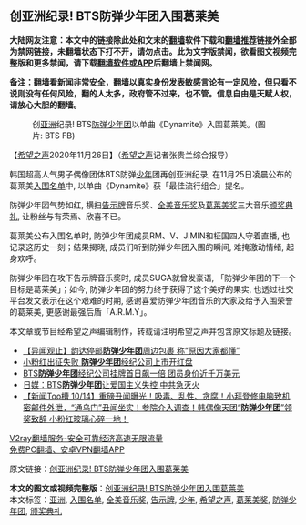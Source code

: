  <h2>创亚洲纪录! BTS防弹少年团入围葛莱美</h2> <p class="notice"><b>大陆网友注意：本文中的链接除此处和文末的<a href="https://github.com/bannedbook/fanqiang" >翻墙</a>软件下载和<a href="https://github.com/killgcd/justmysocks/blob/master/README.md">翻墙推荐</a>链接外全部为禁网链接，未翻墙状态下打不开，请勿点击。此为文字版禁闻，欲看图文视频完整版和更多禁闻，请下载<a href="https://github.com/bannedbook/fanqiang">翻墙软件或APP</a>后翻墙上禁闻网。</p><p>备注：翻墙看新闻非常安全，翻墙以真实身份发表敏感言论有一定风险，但只看不说则没有任何风险，翻的人太多，政府管不过来，也不管。信息自由是天赋人权，请放心大胆的翻墙。</b></p>  <div class="entry"> <figure><figcaption>创<a href="https://www.bannedbook.org/bnews/tag/%e4%ba%9a%e6%b4%b2/" class="st_tag internal_tag" rel="tag" title="标签 亚洲 下的日志">亚洲</a>纪录! BTS<a href="https://www.bannedbook.org/bnews/tag/%E9%98%B2%E5%BC%B9%E5%B0%91%E5%B9%B4%E5%9B%A2/" class="st_tag internal_tag" rel="tag" title="标签 防弹少年团 下的日志">防弹少年团</a>以单曲《Dynamite》入围葛莱美。(图片: BTS FB)</figcaption></figure> <p>【<span class='wp_keywordlink_affiliate'><a href="https://www.soundofhope.org" title="希望之声" target="_blank">希望之声</a></span>2020年11月26日】（<a href="https://www.bannedbook.org/bnews/tag/%e5%b8%8c%e6%9c%9b%e4%b9%8b%e5%a3%b0/" class="st_tag internal_tag" rel="tag" title="标签 希望之声 下的日志">希望之声</a>记者张贵兰综合报导）</p> <p>韩国超高人气男子偶像团体BTS防弹<a href="https://www.bannedbook.org/bnews/tag/%E5%B0%91%E5%B9%B4/" class="st_tag internal_tag" rel="tag" title="标签 少年 下的日志">少年</a>团再创亚洲纪录, 在11月25日凌晨公布的葛莱美<a href="https://www.bannedbook.org/bnews/tag/%E5%85%A5%E5%9B%B4%E5%90%8D%E5%8D%95/" class="st_tag internal_tag" rel="tag" title="标签 入围名单 下的日志">入围名单</a>中, 以单曲《Dynamite》获「最佳流行组合」提名。</p> <p></p>  <p>防弹少年团气势如红, 横扫<a href="https://www.bannedbook.org/bnews/tag/%E5%91%8A%E7%A4%BA%E7%89%8C/" class="st_tag internal_tag" rel="tag" title="标签 告示牌 下的日志">告示牌</a>音乐奖、<a href="https://www.bannedbook.org/bnews/tag/%e5%85%a8%e7%be%8e%e9%9f%b3%e4%b9%90%e5%a5%96/" class="st_tag internal_tag" rel="tag" title="标签 全美音乐奖 下的日志">全美音乐奖</a>及<a href="https://www.bannedbook.org/bnews/tag/%e8%91%9b%e8%8e%b1%e7%be%8e%e5%a5%96/" class="st_tag internal_tag" rel="tag" title="标签 葛莱美奖 下的日志">葛莱美奖</a>三大音乐<a href="https://www.bannedbook.org/bnews/tag/%E9%A2%81%E5%A5%96%E5%85%B8%E7%A4%BC/" class="st_tag internal_tag" rel="tag" title="标签 颁奖典礼 下的日志">颁奖典礼</a>, 让粉丝与有荣焉、欣喜不已。</p> <p></p> <p>葛莱美公布入围名单时, 防弹少年团成员RM、V、JIMIN和柾国四人守着直播, 也记录这历史一刻；结果揭晓, 成员们听到防弹少年团入围的瞬间, 难掩激动情绪, 起身欢呼。</p>  <p></p> <p>防弹少年团在攻下告示牌音乐奖时, 成员SUGA就曾发豪语, 「防弹少年团的下一个目标是葛莱美」；如今, 防弹少年团的努力终于获得了这个美好的果实, 也透过社交平台发文表示在这个艰难的时期, 感谢喜爱防弹少年团音乐的大家及给予入围荣誉的葛莱美, 更感谢最强后盾「A.R.M.Y」。</p> <p>本文章或节目经希望之声编辑制作，转载请注明希望之声并包含原文标题及链接。</p>  <ul class='op-related-articles' title='相关阅读'> <li><a href='https://www.bannedbook.org/bnews/baitai/20201020/1416790.html' target='_blank'>【异闻观止】韵达停邮<b>防弹少年团</b>周边包裹 称“原因大家都懂”</a></li> <li><a href='https://www.bannedbook.org/bnews/taiwannews/20201016/1414951.html' target='_blank'>小粉红出征失败 <b>防弹少年团</b>经纪公司上市开红盘</a></li> <li><a href='https://www.bannedbook.org/bnews/cnnews/20201016/1414628.html' target='_blank'>BTS<b>防弹少年团</b>经纪公司挂牌首日飙一倍 团员身价近千万美元</a></li> <li><a href='https://www.bannedbook.org/bnews/cbnews/20201016/1414537.html' target='_blank'>日媒：BTS<b>防弹少年团</b>让爱国主义失控 中共急灭火</a></li> <li><a href='https://www.bannedbook.org/bnews/bannedvideo/20201015/1414088.html' target='_blank'>【新闻Too槽 10/14】重磅丑闻曝光！吸毒、乱性、贪腐！小拜登修电脑致机密邮件外泄，“通乌门”丑闻坐实！参院介入调查！韩偶像天团“<b>防弹少年团</b>”领奖致辞 小粉红玻璃心碎一地！</a></li> </ul> <p class="texttj"> <a href="https://www.bannedbook.org/forum23/topic22702.html" target="_blank">V2ray翻墙服务-安全可靠经济高速无限流量</a><br/> <a href="https://github.com/bannedbook/fanqiang/wiki/%E7%A6%81%E9%97%BB%E7%BD%91%E5%AE%89%E5%8D%93%E7%BF%BB%E5%A2%99%E6%96%B0%E9%97%BBAPP" target="_blank">免费PC翻墙、安卓VPN翻墙APP</a></p><p>原文链接：<a class="src_link"  href="https://www.soundofhope.org/post/447118" target="_blank">创亚洲纪录! BTS防弹少年团入围葛莱美</a></p><a name='sharetosocial'></a>       <div><b>本文的图文或视频完整版</b>：<a href='https://www.bannedbook.org/bnews/comments/20201126/1437544.html'>创亚洲纪录! BTS防弹少年团入围葛莱美</a></div>  </div><!--END ENTRY--> <div class="postfooter"> <div>本文标签：<a href="https://www.bannedbook.org/bnews/tag/%e4%ba%9a%e6%b4%b2/" rel="tag">亚洲</a>, <a href="https://www.bannedbook.org/bnews/tag/%E5%85%A5%E5%9B%B4%E5%90%8D%E5%8D%95/" rel="tag">入围名单</a>, <a href="https://www.bannedbook.org/bnews/tag/%e5%85%a8%e7%be%8e%e9%9f%b3%e4%b9%90%e5%a5%96/" rel="tag">全美音乐奖</a>, <a href="https://www.bannedbook.org/bnews/tag/%E5%91%8A%E7%A4%BA%E7%89%8C/" rel="tag">告示牌</a>, <a href="https://www.bannedbook.org/bnews/tag/%E5%B0%91%E5%B9%B4/" rel="tag">少年</a>, <a href="https://www.bannedbook.org/bnews/tag/%e5%b8%8c%e6%9c%9b%e4%b9%8b%e5%a3%b0/" rel="tag">希望之声</a>, <a href="https://www.bannedbook.org/bnews/tag/%e8%91%9b%e8%8e%b1%e7%be%8e%e5%a5%96/" rel="tag">葛莱美奖</a>, <a href="https://www.bannedbook.org/bnews/tag/%E9%98%B2%E5%BC%B9%E5%B0%91%E5%B9%B4%E5%9B%A2/" rel="tag">防弹少年团</a>, <a href="https://www.bannedbook.org/bnews/tag/%E9%A2%81%E5%A5%96%E5%85%B8%E7%A4%BC/" rel="tag">颁奖典礼</a></div>  </div><!--END POSTFOOTER--> 